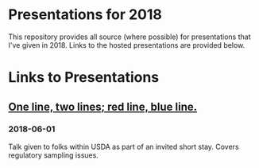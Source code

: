 # Presentations for 2018

This repository provides all source (where possible) for presentations that I've given in 2018. Links to the hosted presentations are provided below.

# Links to Presentations

## [One line, two lines; red line, blue line.](https://stevelane.github.io/presentations-2018/ppq-usda/#1)

### 2018-06-01

Talk given to folks within USDA as part of an invited short stay. Covers regulatory sampling issues.
